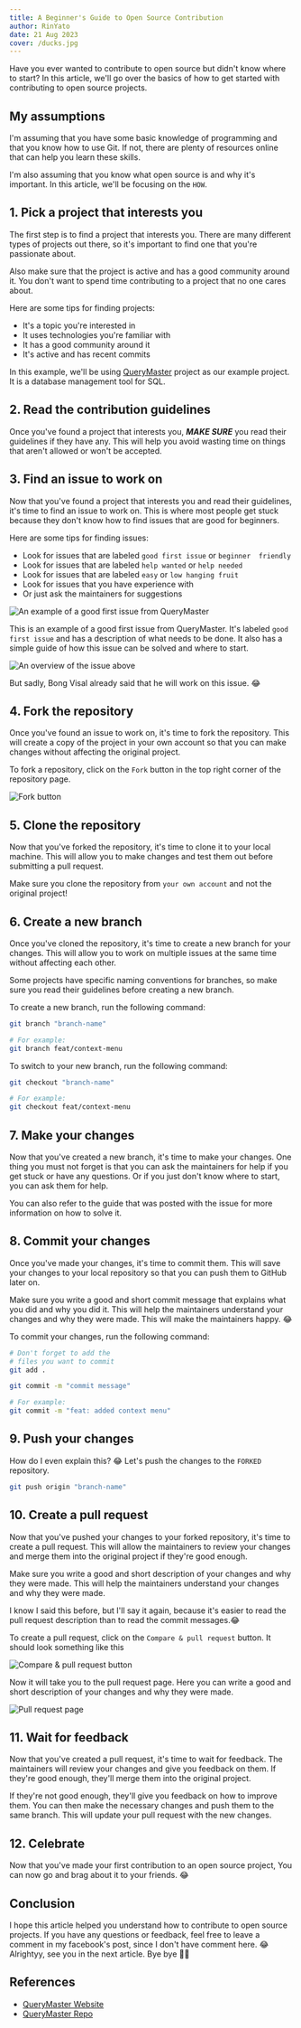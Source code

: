 ```yaml
---
title: A Beginner's Guide to Open Source Contribution
author: RinYato
date: 21 Aug 2023
cover: /ducks.jpg
---
```


Have you ever wanted to contribute to open source but didn't know
where to start? In this article, we'll go over the basics of how
to get started with contributing to open source projects.

## My assumptions

I'm assuming that you have some basic knowledge of programming and
that you know how to use Git. If not, there are plenty of resources
online that can help you learn these skills.

I'm also assuming that you know what open source is and why it's
important. In this article, we'll be focusing on the `HOW`.

## 1. Pick a project that interests you

The first step is to find a project that interests you. There are
many different types of projects out there, so it's important to
find one that you're passionate about.

Also make sure that the project is active and has a good community
around it. You don't want to spend time contributing to a project
that no one cares about.

Here are some tips for finding projects:

- It's a topic you're interested in
- It uses technologies you're familiar with
- It has a good community around it
- It's active and has recent commits

In this example, we'll be using
[QueryMaster](https://github.com/invisal/query-master)
project as our example project. It is a database management
tool for SQL.

## 2. Read the contribution guidelines

Once you've found a project that interests you, **_MAKE SURE_** you
read their guidelines if they have any. This will help you avoid
wasting time on things that aren't allowed or won't be accepted.

## 3. Find an issue to work on

Now that you've found a project that interests you and read their
guidelines, it's time to find an issue to work on. This is where
most people get stuck because they don't know how to find issues
that are good for beginners.

Here are some tips for finding issues:

- Look for issues that are labeled `good first issue` or `beginner  friendly`
- Look for issues that are labeled `help wanted` or `help needed`
- Look for issues that are labeled `easy` or `low hanging fruit`
- Look for issues that you have experience with
- Or just ask the maintainers for suggestions

![An example of a good first issue from QueryMaster](/blogs/open-source-guide/good-first-issue.png)

This is an example of a good first issue from QueryMaster. It's
labeled `good first issue` and has a description of what needs to
be done. It also has a simple guide of how this issue can be
solved and where to start.

![An overview of the issue above](/blogs/open-source-guide/good-first-issue-overview.png)

But sadly, Bong Visal already said that he will work on this issue. 😂

## 4. Fork the repository

Once you've found an issue to work on, it's time to fork the
repository. This will create a copy of the project in your own
account so that you can make changes without affecting the original
project.

To fork a repository, click on the `Fork` button in the top right
corner of the repository page.

![Fork button](/blogs/open-source-guide/fork.png)

## 5. Clone the repository

Now that you've forked the repository, it's time to clone it to
your local machine. This will allow you to make changes and test
them out before submitting a pull request.

Make sure you clone the repository from `your own account` and not
the original project!

## 6. Create a new branch

Once you've cloned the repository, it's time to create a new branch
for your changes. This will allow you to work on multiple issues at
the same time without affecting each other.

Some projects have specific naming conventions for branches,
so make sure you read their guidelines before creating a new branch.

To create a new branch, run the following command:

```bash
git branch "branch-name"

# For example:
git branch feat/context-menu
```

To switch to your new branch, run the following command:

```bash
git checkout "branch-name"

# For example:
git checkout feat/context-menu
```

## 7. Make your changes

Now that you've created a new branch, it's time to make your
changes. One thing you must not forget is that you can ask the
maintainers for help if you get stuck or have any questions.
Or if you just don't know where to start, you can ask them for help.

You can also refer to the guide that was posted with the issue for
more information on how to solve it.

## 8. Commit your changes

Once you've made your changes, it's time to commit them. This will
save your changes to your local repository so that you can push
them to GitHub later on.

Make sure you write a good and short commit message that explains
what you did and why you did it. This will help the maintainers
understand your changes and why they were made. This will make the
maintainers happy. 😂

To commit your changes, run the following command:

```bash
# Don't forget to add the
# files you want to commit
git add .

git commit -m "commit message"

# For example:
git commit -m "feat: added context menu"
```

## 9. Push your changes

How do I even explain this? 😂
Let's push the changes to the `FORKED` repository.

```bash
git push origin "branch-name"
```

## 10. Create a pull request

Now that you've pushed your changes to your forked repository, it's
time to create a pull request. This will allow the maintainers to
review your changes and merge them into the original project if
they're good enough.

Make sure you write a good and short description of your changes
and why they were made. This will help the maintainers understand
your changes and why they were made.

I know I said this before, but I'll say it again, because it's easier
to read the pull request description than to read the commit messages.😂

To create a pull request, click on the `Compare & pull request`
button. It should look something like this

![Compare & pull request button](/blogs/open-source-guide/pull-request-button.png)

Now it will take you to the pull request page. Here you can write
a good and short description of your changes and why they were made.

![Pull request page](/blogs/open-source-guide/pull-request-message.png)

## 11. Wait for feedback

Now that you've created a pull request, it's time to wait for
feedback. The maintainers will review your changes and give you
feedback on them. If they're good enough, they'll merge them into
the original project.

If they're not good enough, they'll give you feedback on how to
improve them. You can then make the necessary changes and push them
to the same branch. This will update your pull request with the
new changes.

## 12. Celebrate

Now that you've made your first contribution to an open source
project, You can now go and brag about it to your friends. 😂

## Conclusion

I hope this article helped you understand how to contribute to open
source projects. If you have any questions or feedback, feel free
to leave a comment in my facebook's post, since I don't have comment here. 😂 Alrightyy, see you in the next article. Bye bye 👋🍀

## References

- [QueryMaster Website](https://querymaster.io)
- [QueryMaster Repo](https://github.com/invisal/query-master)
